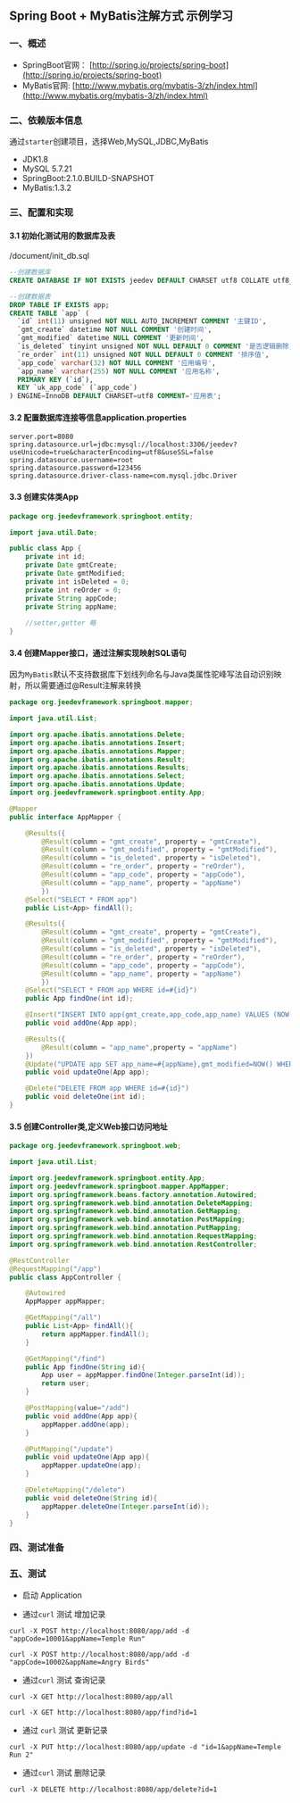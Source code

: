 
## Spring Boot + MyBatis注解方式 示例学习

### 一、概述
* SpringBoot官网： [http://spring.io/projects/spring-boot](http://spring.io/projects/spring-boot)
* MyBatis官网: [http://www.mybatis.org/mybatis-3/zh/index.html](http://www.mybatis.org/mybatis-3/zh/index.html)

### 二、依赖版本信息
通过`starter`创建项目，选择Web,MySQL,JDBC,MyBatis

* JDK1.8
* MySQL 5.7.21
* SpringBoot:2.1.0.BUILD-SNAPSHOT
* MyBatis:1.3.2

### 三、配置和实现

#### 3.1 初始化测试用的数据库及表
/document/init_db.sql  

```sql
--创建数据库
CREATE DATABASE IF NOT EXISTS jeedev DEFAULT CHARSET utf8 COLLATE utf8_general_ci;

--创建数据表
DROP TABLE IF EXISTS app;
CREATE TABLE `app` (
  `id` int(11) unsigned NOT NULL AUTO_INCREMENT COMMENT '主键ID',
  `gmt_create` datetime NOT NULL COMMENT '创建时间',
  `gmt_modified` datetime NULL COMMENT '更新时间',
  `is_deleted` tinyint unsigned NOT NULL DEFAULT 0 COMMENT '是否逻辑删除,默认否',
  `re_order` int(11) unsigned NOT NULL DEFAULT 0 COMMENT '排序值',
  `app_code` varchar(32) NOT NULL COMMENT '应用编号',
  `app_name` varchar(255) NOT NULL COMMENT '应用名称',
  PRIMARY KEY (`id`),
  KEY `uk_app_code` (`app_code`)
) ENGINE=InnoDB DEFAULT CHARSET=utf8 COMMENT='应用表';
```

#### 3.2 配置数据库连接等信息application.properties

```properties
server.port=8080
spring.datasource.url=jdbc:mysql://localhost:3306/jeedev?useUnicode=true&characterEncoding=utf8&useSSL=false
spring.datasource.username=root
spring.datasource.password=123456
spring.datasource.driver-class-name=com.mysql.jdbc.Driver
```

#### 3.3 创建实体类App

```java
package org.jeedevframework.springboot.entity;

import java.util.Date;

public class App {
	private int id;
	private Date gmtCreate;
	private Date gmtModified;
	private int isDeleted = 0;
	private int reOrder = 0;
	private String appCode;
	private String appName;
	
	//setter,getter 略	
}

```

#### 3.4 创建Mapper接口，通过注解实现映射SQL语句

因为`MyBatis`默认不支持数据库下划线列命名与Java类属性驼峰写法自动识别映射，所以需要通过@Result注解来转换

```java
package org.jeedevframework.springboot.mapper;

import java.util.List;

import org.apache.ibatis.annotations.Delete;
import org.apache.ibatis.annotations.Insert;
import org.apache.ibatis.annotations.Mapper;
import org.apache.ibatis.annotations.Result;
import org.apache.ibatis.annotations.Results;
import org.apache.ibatis.annotations.Select;
import org.apache.ibatis.annotations.Update;
import org.jeedevframework.springboot.entity.App;

@Mapper
public interface AppMapper {

	@Results({ 
		@Result(column = "gmt_create", property = "gmtCreate"),
		@Result(column = "gmt_modified", property = "gmtModified"),
		@Result(column = "is_deleted", property = "isDeleted"), 
		@Result(column = "re_order", property = "reOrder"),
		@Result(column = "app_code", property = "appCode"), 
		@Result(column = "app_name", property = "appName") 
		})
	@Select("SELECT * FROM app")
	public List<App> findAll();

	@Results({ 
		@Result(column = "gmt_create", property = "gmtCreate"),
		@Result(column = "gmt_modified", property = "gmtModified"),
		@Result(column = "is_deleted", property = "isDeleted"), 
		@Result(column = "re_order", property = "reOrder"),
		@Result(column = "app_code", property = "appCode"), 
		@Result(column = "app_name", property = "appName") 
		})
	@Select("SELECT * FROM app WHERE id=#{id}")
	public App findOne(int id);

	@Insert("INSERT INTO app(gmt_create,app_code,app_name) VALUES (NOW(),#{appCode},#{appName})")
	public void addOne(App app);

	@Results({
        @Result(column = "app_name",property = "appName")
	})
	@Update("UPDATE app SET app_name=#{appName},gmt_modified=NOW() WHERE id=#{id}")
	public void updateOne(App app);

	@Delete("DELETE FROM app WHERE id=#{id}")
	public void deleteOne(int id);
}
```

#### 3.5 创建Controller类,定义Web接口访问地址

```java
package org.jeedevframework.springboot.web;

import java.util.List;

import org.jeedevframework.springboot.entity.App;
import org.jeedevframework.springboot.mapper.AppMapper;
import org.springframework.beans.factory.annotation.Autowired;
import org.springframework.web.bind.annotation.DeleteMapping;
import org.springframework.web.bind.annotation.GetMapping;
import org.springframework.web.bind.annotation.PostMapping;
import org.springframework.web.bind.annotation.PutMapping;
import org.springframework.web.bind.annotation.RequestMapping;
import org.springframework.web.bind.annotation.RestController;

@RestController
@RequestMapping("/app")
public class AppController {

	@Autowired
    AppMapper appMapper;

    @GetMapping("/all")
    public List<App> findAll(){
        return appMapper.findAll();
    }

    @GetMapping("/find")
    public App findOne(String id){
        App user = appMapper.findOne(Integer.parseInt(id));
        return user;
    }

    @PostMapping(value="/add")
    public void addOne(App app){
    	appMapper.addOne(app);
    }

    @PutMapping("/update")
    public void updateOne(App app){
        appMapper.updateOne(app);
    }

    @DeleteMapping("/delete")
    public void deleteOne(String id){
        appMapper.deleteOne(Integer.parseInt(id));
    }
}

```


###  四、测试准备


### 五、测试
* 启动 Application

* 通过`curl` 测试 增加记录

```shell
curl -X POST http://localhost:8080/app/add -d "appCode=10001&appName=Temple Run"

curl -X POST http://localhost:8080/app/add -d "appCode=10002&appName=Angry Birds"
```

* 通过`curl` 测试 查询记录

```shell
curl -X GET http://localhost:8080/app/all

curl -X GET http://localhost:8080/app/find?id=1
```

* 通过 `curl` 测试 更新记录

```shell
curl -X PUT http://localhost:8080/app/update -d "id=1&appName=Temple Run 2"
```

* 通过`curl` 测试 删除记录

```shell
curl -X DELETE http://localhost:8080/app/delete?id=1
```